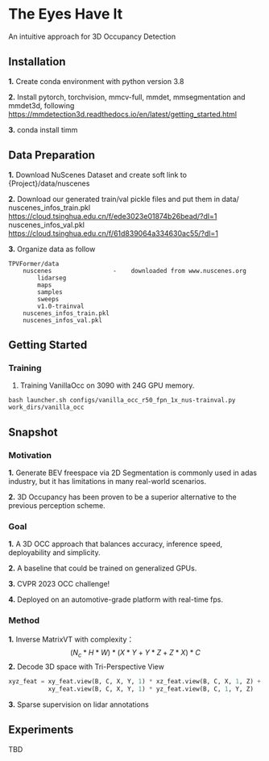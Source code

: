 # The Eyes Have It
An intuitive approach for 3D Occupancy Detection
## Installation
**1.** Create conda environment with python version 3.8

**2.** Install pytorch, torchvision, mmcv-full, mmdet, mmsegmentation and mmdet3d, following https://mmdetection3d.readthedocs.io/en/latest/getting_started.html

**3.** conda install timm

## Data Preparation
**1.** Download NuScenes Dataset and create soft link to {Project}/data/nuscenes

**2.** Download our generated train/val pickle files and put them in data/ nuscenes_infos_train.pkl https://cloud.tsinghua.edu.cn/f/ede3023e01874b26bead/?dl=1 nuscenes_infos_val.pkl https://cloud.tsinghua.edu.cn/f/61d839064a334630ac55/?dl=1

**3.** Organize data as follow
```
TPVFormer/data
    nuscenes                 -    downloaded from www.nuscenes.org
        lidarseg
        maps
        samples
        sweeps
        v1.0-trainval
    nuscenes_infos_train.pkl
    nuscenes_infos_val.pkl
```
## Getting Started
### Training
1. Training VanillaOcc on 3090 with 24G GPU memory.
```
bash launcher.sh configs/vanilla_occ_r50_fpn_1x_nus-trainval.py work_dirs/vanilla_occ
```

## Snapshot
### Motivation
**1.** Generate BEV freespace via 2D Segmentation is commonly used in adas industry, but it has limitations in many real-world scenarios.

**2.** 3D Occupancy has been proven to be a superior alternative to the previous perception scheme.
### Goal
**1.** A 3D OCC approach that balances accuracy, inference speed, deployability and simplicity.

**2.** A baseline that could be trained on generalized GPUs.

**3.** CVPR 2023 OCC challenge!

**4.** Deployed on an automotive-grade platform with real-time fps.
### Method
**1.** Inverse MatrixVT with complexity：
$$(N_c * H * W) * (X * Y + Y * Z + Z * X) * C$$
**2.** Decode 3D space with Tri-Perspective View
```Python
xyz_feat = xy_feat.view(B, C, X, Y, 1) * xz_feat.view(B, C, X, 1, Z) + \
           xy_feat.view(B, C, X, Y, 1) * yz_feat.view(B, C, 1, Y, Z)
```
**3.** Sparse supervision on lidar annotations
## Experiments
TBD
